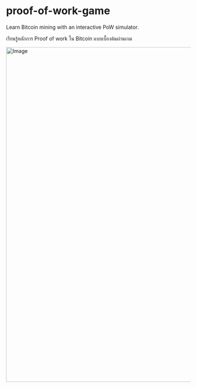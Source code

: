 # proof-of-work-game
Learn Bitcoin mining with an interactive PoW simulator.

เรียนรู้หลักการ Proof of work ใน Bitcoin แบบเบื้องต้นผ่านเกม

<img width="1229" height="911" alt="Image" src="https://github.com/user-attachments/assets/cb3f6fd2-c65a-4e33-8943-f6138eae0d1b" />
